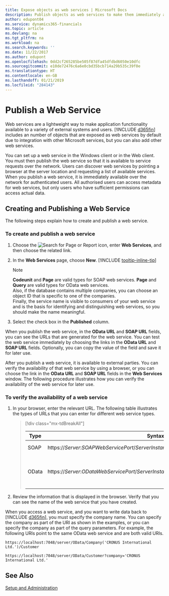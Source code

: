 ```yaml
---
title: Expose objects as web services | Microsoft Docs
description: Publish objects as web services to make them immediately available on the network.
author: edupont04
ms.service: dynamics365-financials
ms.topic: article
ms.devlang: na
ms.tgt_pltfrm: na
ms.workload: na
ms.search.keywords: ''
ms.date: 11/22/2017
ms.author: edupont
ms.openlocfilehash: 0dd2cf265285be505f87dfa45dfdbd6050e10dfc
ms.sourcegitcommit: e10de72476c6a6e0cbd35bcb714a29b535c39f0e
ms.translationtype: HT
ms.contentlocale: en-GB
ms.lasthandoff: 01/21/2019
ms.locfileid: "284143"
---
```

# <a name="publish-a-web-service"></a>Publish a Web Service
Web services are a lightweight way to make application functionality available to a variety of external systems and users. [!INCLUDE [d365fin](includes/d365fin_md.md)] includes an number of objects that are exposed as web services by default due to integration with other Microsoft services, but you can also add other web services.  

You can set up a web service in the Windows client or in the Web client. You must then publish the web service so that it is available to service requests over the network. Users can discover web services by pointing a browser at the server location and requesting a list of available services. When you publish a web service, it is immediately available over the network for authenticated users. All authorised users can access metadata for web services, but only users who have sufficient permissions can access actual data.

## <a name="creating-and-publishing-a-web-service"></a>Creating and Publishing a Web Service  
The following steps explain how to create and publish a web service.  

### <a name="to-create-and-publish-a-web-service"></a>To create and publish a web service  

1. Choose the ![Search for Page or Report](media/ui-search/search_small.png "Search for Page or Report icon") icon, enter **Web Services**, and then choose the related link.  
2. In the **Web Services** page, choose **New**. [!INCLUDE [tooltip-inline-tip](includes/tooltip-inline-tip_md.md)]  

   > [!NOTE]  
   >  **Codeunit** and **Page** are valid types for SOAP web services. **Page** and **Query** are valid types for OData web services.  
   Also, if the database contains multiple companies, you can choose an object ID that is specific to one of the companies.  
   Finally, the service name is visible to consumers of your web service and is the basis for identifying and distinguishing web services, so you should make the name meaningful.

3. Select the check box in the **Published** column.  

When you publish the web service, in the **OData URL** and **SOAP URL** fields, you can see the URLs that are generated for the web service. You can test the web service immediately by choosing the links in the **OData URL** and **SOAP URL** fields. Optionally, you can copy the value of the field and save it for later use.  

After you publish a web service, it is available to external parties. You can verify the availability of that web service by using a browser, or you can choose the link in the **OData URL** and **SOAP URL** fields in the **Web Services** window. The following procedure illustrates how you can verify the availability of the web service for later use.  

### <a name="to-verify-the-availability-of-a-web-service"></a>To verify the availability of a web service  

1. In your browser, enter the relevant URL. The following table illustrates the types of URLs that you can enter for different web service types.  
   > [!div class="mx-tdBreakAll"]
   > 
   > | Type  |                                             Syntax                                             |                                                                                                                                                          Example                                                                                                                                                           |
   > |-------|------------------------------------------------------------------------------------------------|----------------------------------------------------------------------------------------------------------------------------------------------------------------------------------------------------------------------------------------------------------------------------------------------------------------------------|
   > | SOAP  | https://<em>Server</em>:*SOAPWebServicePort*/*ServerInstance*/WS/*CompanyName*/salesDocuments/ |                                                                                                https://mycompany.financials.dynamics.com:7047/MS/WS/MyCompany/Page/salesDocuments?tenant=mycompany.financials.dynamics.com                                                                                                 |
   > | OData | https://<em>Server</em>:*ODataWebServicePort*/*ServerInstance*/OData/Company('*CompanyName*')  | [https://MyCompany.financials.dynamics.com:7048/MS/OData/Company('MyCompany')/salesDocuments?tenant=MyCompany.financials.dynamics.com](https://MyCompany.financials.dynamics.com:7048/MS/OData/Company('MyCompany')/salesDocuments?tenant=MyCompany.financials.dynamics.com) <br />    The company name is case-sensitive. |

2. Review the information that is displayed in the browser. Verify that you can see the name of the web service that you have created.  

When you access a web service, and you want to write data back to [!INCLUDE [d365fin](includes/d365fin_md.md)], you must specify the company name. You can specify the company as part of the URI as shown in the examples, or you can specify the company as part of the query parameters. For example, the following URIs point to the same OData web service and are both valid URIs.  

```  
https://localhost:7048/server/OData/Company('CRONUS International Ltd.')/Customer  
```  

```  
https://localhost:7048/server/OData/Customer?company='CRONUS International Ltd.'  
```  

## <a name="see-also"></a>See Also  
[Setup and Administration](admin-setup-and-administration.md)  
